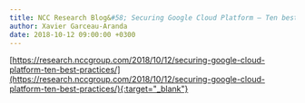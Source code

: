 ```yaml
---
title: NCC Research Blog&#58; Securing Google Cloud Platform – Ten best practices 
author: Xavier Garceau-Aranda
date: 2018-10-12 09:00:00 +0300
---
```


[https://research.nccgroup.com/2018/10/12/securing-google-cloud-platform-ten-best-practices/](https://research.nccgroup.com/2018/10/12/securing-google-cloud-platform-ten-best-practices/){:target="_blank"}